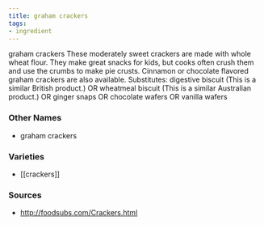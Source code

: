 ```yaml
---
title: graham crackers
tags:
- ingredient
---
```

graham crackers These moderately sweet crackers are made with whole wheat flour. They make great snacks for kids, but cooks often crush them and use the crumbs to make pie crusts. Cinnamon or chocolate flavored graham crackers are also available. Substitutes: digestive biscuit (This is a similar British product.) OR wheatmeal biscuit (This is a similar Australian product.) OR ginger snaps OR chocolate wafers OR vanilla wafers

### Other Names

* graham crackers

### Varieties

* [[crackers]]

### Sources
* http://foodsubs.com/Crackers.html
